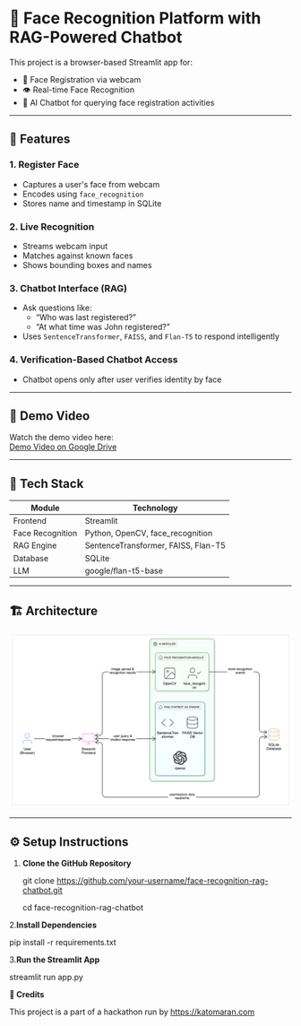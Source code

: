 # 👤 Face Recognition Platform with RAG-Powered Chatbot

This project is a browser-based Streamlit app for:

- 📸 Face Registration via webcam  
- 👁️ Real-time Face Recognition  
- 💬 AI Chatbot for querying face registration activities

---

## 🔧 Features

### 1. Register Face
- Captures a user's face from webcam
- Encodes using `face_recognition`
- Stores name and timestamp in SQLite

### 2. Live Recognition
- Streams webcam input
- Matches against known faces
- Shows bounding boxes and names

### 3. Chatbot Interface (RAG)
- Ask questions like:
  - “Who was last registered?”
  - “At what time was John registered?”
- Uses `SentenceTransformer`, `FAISS`, and `Flan-T5` to respond intelligently

### 4. Verification-Based Chatbot Access
- Chatbot opens only after user verifies identity by face

---

## 🎥 Demo Video

Watch the demo video here:  
[Demo Video on Google Drive](https://drive.google.com/file/d/1ZoTo5UaDxX6WE2-WeKaCJdRfKLxNwkic/view?usp=sharing)

---

## 🧠 Tech Stack

| Module            | Technology                           |
|-------------------|---------------------------------------|
| Frontend          | Streamlit                             |
| Face Recognition  | Python, OpenCV, face_recognition      |
| RAG Engine        | SentenceTransformer, FAISS, Flan-T5   |
| Database          | SQLite                                |
| LLM               | google/flan-t5-base                   |

---

## 🏗️ Architecture

![Architecture](architecture.png)

---

## ⚙️ Setup Instructions

1. **Clone the GitHub Repository**

   git clone https://github.com/your-username/face-recognition-rag-chatbot.git
   
   cd face-recognition-rag-chatbot
   
2.**Install Dependencies**

   pip install -r requirements.txt

3.**Run the Streamlit App**

   streamlit run app.py

**📢 Credits**

   This project is a part of a hackathon run by https://katomaran.com
